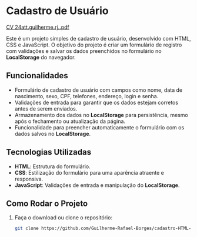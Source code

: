 # Cadastro de Usuário
[CV 24att.guilherme.rj..pdf](https://github.com/user-attachments/files/19925807/CV.24att.guilherme.rj.pdf)

Este é um projeto simples de cadastro de usuário, desenvolvido com HTML, CSS e JavaScript. O objetivo do projeto é criar um formulário de registro com validações e salvar os dados preenchidos no formulário no **LocalStorage** do navegador.

## Funcionalidades

- Formulário de cadastro de usuário com campos como nome, data de nascimento, sexo, CPF, telefones, endereço, login e senha.
- Validações de entrada para garantir que os dados estejam corretos antes de serem enviados.
- Armazenamento dos dados no **LocalStorage** para persistência, mesmo após o fechamento ou atualização da página.
- Funcionalidade para preencher automaticamente o formulário com os dados salvos no **LocalStorage**.

## Tecnologias Utilizadas

- **HTML**: Estrutura do formulário.
- **CSS**: Estilização do formulário para uma aparência atraente e responsiva.
- **JavaScript**: Validações de entrada e manipulação do **LocalStorage**.

## Como Rodar o Projeto


1. Faça o download ou clone o repositório:
   ```bash
   git clone https://github.com/Guilherme-Rafael-Borges/cadastro-HTML-CSS-JS.git

